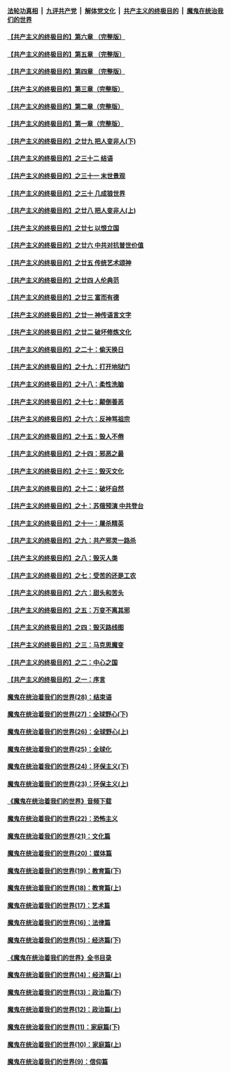 

####  [法轮功真相](../../../../basic/blob/master/README.md?t=05070331) &nbsp;|&nbsp; [九评共产党](../../../../9ping.md/blob/master/README.md?t=05070331) &nbsp;|&nbsp; [解体党文化](../../../../jtdwh.md/blob/master/README.md?t=05070331)  &nbsp;|&nbsp; [共产主义的终极目的](../../../../gczydzjmd.md/blob/master/README.md?t=05070331) &nbsp;|&nbsp; [魔鬼在统治我们的世界](../../../../mgztzwmdsj.md/blob/master/README.md?t=05070331) 

#### [【共产主义的终极目的】第六章 （完整版）](../pages/nsc422/n11428913.md?t=05070331) 

#### [【共产主义的终极目的】第五章 （完整版）](../pages/nsc422/n11428912.md?t=05070331) 

#### [【共产主义的终极目的】第四章 （完整版）](../pages/nsc422/n11428907.md?t=05070331) 

#### [【共产主义的终极目的】第三章（完整版）](../pages/nsc422/n11428848.md?t=05070331) 

#### [【共产主义的终极目的】第二章（完整版）](../pages/nsc422/n11428831.md?t=05070331) 

#### [【共产主义的终极目的】第一章（完整版）](../pages/nsc422/n11417651.md?t=05070331) 

#### [【共产主义的终极目的】之廿九 把人变非人(下)](../pages/nsc422/n11344140.md?t=05070331) 

#### [【共产主义的终极目的】之三十二 结语](../pages/nsc422/n11360535.md?t=05070331) 

#### [【共产主义的终极目的】之三十一 末世景观](../pages/nsc422/n11351129.md?t=05070331) 

#### [【共产主义的终极目的】之三十 几成狼世界](../pages/nsc422/n11348280.md?t=05070331) 

#### [【共产主义的终极目的】之廿八 把人变非人(上)](../pages/nsc422/n11340492.md?t=05070331) 

#### [【共产主义的终极目的】之廿七 以恨立国](../pages/nsc422/n11336944.md?t=05070331) 

#### [【共产主义的终极目的】之廿六 中共对抗普世价值](../pages/nsc422/n11324785.md?t=05070331) 

#### [【共产主义的终极目的】之廿五 传统艺术颂神](../pages/nsc422/n11296396.md?t=05070331) 

#### [【共产主义的终极目的】之廿四 人伦典范](../pages/nsc422/n11296397.md?t=05070331) 

#### [【共产主义的终极目的】之廿三 富而有德](../pages/nsc422/n11283598.md?t=05070331) 

#### [【共产主义的终极目的】之廿一 神传语言文字](../pages/nsc422/n11263265.md?t=05070331) 

#### [【共产主义的终极目的】之廿二 破坏修炼文化](../pages/nsc422/n11245728.md?t=05070331) 

#### [【共产主义的终极目的】之二十：偷天换日](../pages/nsc422/n11238846.md?t=05070331) 

#### [【共产主义的终极目的】之十九：打开地狱门](../pages/nsc422/n11206376.md?t=05070331) 

#### [【共产主义的终极目的】之十八：柔性洗脑](../pages/nsc422/n11199994.md?t=05070331) 

#### [【共产主义的终极目的】之十七：颠倒善恶](../pages/nsc422/n11179782.md?t=05070331) 

#### [【共产主义的终极目的】之十六：反神骂祖宗](../pages/nsc422/n11166798.md?t=05070331) 

#### [【共产主义的终极目的】之十五：毁人不倦](../pages/nsc422/n11166792.md?t=05070331) 

#### [【共产主义的终极目的】之十四：邪恶之最](../pages/nsc422/n11150249.md?t=05070331) 

#### [【共产主义的终极目的】之十三：毁灭文化](../pages/nsc422/n11135227.md?t=05070331) 

#### [【共产主义的终极目的】之十二：破坏自然](../pages/nsc422/n11135214.md?t=05070331) 

#### [【共产主义的终极目的】之十：苏俄预演 中共登台](../pages/nsc422/n11118424.md?t=05070331) 

#### [【共产主义的终极目的】之十一：屠杀精英](../pages/nsc422/n11118442.md?t=05070331) 

#### [【共产主义的终极目的】之九：共产邪灵一路杀](../pages/nsc422/n11114139.md?t=05070331) 

#### [【共产主义的终极目的】之八：毁灭人类](../pages/nsc422/n11108503.md?t=05070331) 

#### [【共产主义的终极目的】之七：受苦的还是工农](../pages/nsc422/n11101809.md?t=05070331) 

#### [【共产主义的终极目的】之六：甜头和苦头](../pages/nsc422/n11096971.md?t=05070331) 

#### [【共产主义的终极目的】之五：万变不离其邪](../pages/nsc422/n11091285.md?t=05070331) 

#### [【共产主义的终极目的】之四：毁灭路线图](../pages/nsc422/n11086284.md?t=05070331) 

#### [【共产主义的终极目的】之三：马克思魔变](../pages/nsc422/n11061941.md?t=05070331) 

#### [【共产主义的终极目的】之二：中心之国](../pages/nsc422/n11047728.md?t=05070331) 

#### [【共产主义的终极目的】之一：序言](../pages/nsc422/n11086077.md?t=05070331) 

#### [魔鬼在统治着我们的世界(28)：结束语](../pages/nsc422/n10936246.md?t=05070331) 

#### [魔鬼在统治着我们的世界(27)：全球野心(下)](../pages/nsc422/n10928319.md?t=05070331) 

#### [魔鬼在统治着我们的世界(26)：全球野心(上)](../pages/nsc422/n10900318.md?t=05070331) 

#### [魔鬼在统治着我们的世界(25)：全球化](../pages/nsc422/n10788205.md?t=05070331) 

#### [魔鬼在统治着我们的世界(24)：环保主义(下)](../pages/nsc422/n10695307.md?t=05070331) 

#### [魔鬼在统治着我们的世界(23)：环保主义(上)](../pages/nsc422/n10688613.md?t=05070331) 

#### [《魔鬼在统治着我们的世界》音频下载](../pages/nsc422/n10635553.md?t=05070331) 

#### [魔鬼在统治着我们的世界(22)：恐怖主义](../pages/nsc422/n10614727.md?t=05070331) 

#### [魔鬼在统治着我们的世界(21)：文化篇](../pages/nsc422/n10597706.md?t=05070331) 

#### [魔鬼在统治着我们的世界(20)：媒体篇](../pages/nsc422/n10586579.md?t=05070331) 

#### [魔鬼在统治着我们的世界(19)：教育篇(下)](../pages/nsc422/n10564808.md?t=05070331) 

#### [魔鬼在统治着我们的世界(18)：教育篇(上)](../pages/nsc422/n10526970.md?t=05070331) 

#### [魔鬼在统治着我们的世界(17)：艺术篇](../pages/nsc422/n10499093.md?t=05070331) 

#### [魔鬼在统治着我们的世界(16)：法律篇](../pages/nsc422/n10485969.md?t=05070331) 

#### [魔鬼在统治着我们的世界(15)：经济篇(下)](../pages/nsc422/n10469975.md?t=05070331) 

#### [《魔鬼在统治着我们的世界》全书目录](../pages/nsc422/n10464261.md?t=05070331) 

#### [魔鬼在统治着我们的世界(14)：经济篇(上)](../pages/nsc422/n10457370.md?t=05070331) 

#### [魔鬼在统治着我们的世界(13)：政治篇(下)](../pages/nsc422/n10448270.md?t=05070331) 

#### [魔鬼在统治着我们的世界(12)：政治篇(上)](../pages/nsc422/n10444576.md?t=05070331) 

#### [魔鬼在统治着我们的世界(11)：家庭篇(下)](../pages/nsc422/n10440961.md?t=05070331) 

#### [魔鬼在统治着我们的世界(10)：家庭篇(上)](../pages/nsc422/n10435448.md?t=05070331) 

#### [魔鬼在统治着我们的世界(9)：信仰篇](../pages/nsc422/n10432159.md?t=05070331) 

